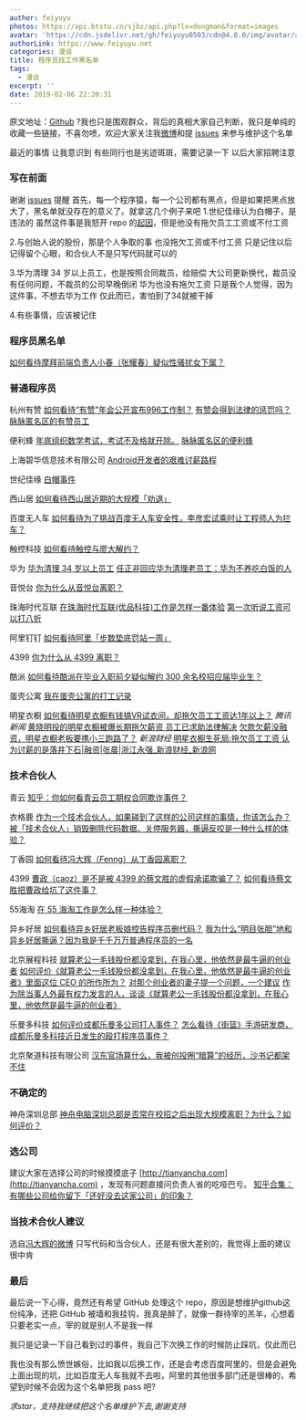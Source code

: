 ```yaml
---
author: feiyuyu
photos: https://api.btstu.cn/sjbz/api.php?lx=dongman&format=images
avatar: 'https://cdn.jsdelivr.net/gh/feiyuyu0503/cdn@4.0.0/img/avatar/avater.jpg'
authorLink: https://www.feiyuyu.net
categories: 漫谈
title: 程序员找工作黑名单
tags:
  - 漫谈
excerpt: ''
date: 2019-02-06 22:20:31
---
```


原文地址：[Github](https://github.com/shengxinjing/programmer-job-blacklist "Github") ?我也只是围观群众，背后的真相大家自己判断，我只是单纯的收藏一些链接，不喜勿喷，欢迎大家关注我[微博](http://weibo.com/woniuppp "微博")和提 [issues](https://github.com/shengxinjing/programmer-job-blacklist/issues "issues") 来参与维护这个名单

最近的事情 让我意识到 有些同行也是劣迹斑斑，需要记录一下 以后大家招聘注意

### 写在前面

谢谢 [issues](https://github.com/shengxinjing/programmer-job-blacklist/issues/20 "issues") 提醒 首先，每一个程序猿，每一个公司都有黑点，但是如果把黑点放大了，黑名单就没存在的意义了。就拿这几个例子来吧 1.世纪佳缘认为白帽子，是违法的 虽然这件事是我怒开 repo 的[起因](https://www.zhihu.com/question/47775182 "起因")，但是他没有拖欠员工工资或不付工资

2.与创始人说的股份，那是个人争取的事 也没拖欠工资或不付工资 只是记住以后记得留个心眼，和合伙人不是只写代码就可以的

3.华为清理 34 岁以上员工，也是按照合同裁员，给赔偿 大公司更新换代，裁员没有任何问题，不裁员的公司早晚倒闭 华为也没有拖欠工资 只是我个人觉得，因为这件事，不想去华为工作 仅此而已，害怕到了34就被干掉

4.有些事情，应该被记住

### 程序员黑名单

[如何看待摩拜前端负责人小春（张耀春）疑似性骚扰女下属？](https://www.zhihu.com/question/289146339?from=groupmessage&isappinstalled=0&utm_medium=social&utm_oi=581028265741783040&utm_source=wechat_session "如何看待摩拜前端负责人小春（张耀春）疑似性骚扰女下属？")

### 普通程序员

杭州有赞 [如何看待“有赞”年会公开宣布996工作制？](https://www.zhihu.com/question/309428750 "如何看待“有赞”年会公开宣布996工作制？") [有赞会得到法律的惩罚吗？](https://www.zhihu.com/question/310419862 "有赞会得到法律的惩罚吗？") [脉脉匿名区的有赞员工](https://maimai.cn/web/gossip_detail?encode_id=eyJ0eXAiOiJKV1QiLCJhbGciOiJIUzI1NiJ9.eyJpZCI6MTk2MDc3MzAsImlhdCI6MTU0ODY1NDIxOX0.JSAyjakN-V_ZBQfjKxOl3MZKBcV7uLHyPZ1N-1mKXJI "脉脉匿名区的有赞员工")

便利蜂 [年底组织数学考试，考试不及格就开除。](https://zhuanlan.zhihu.com/p/55856617 "年底组织数学考试，考试不及格就开除。") [脉脉匿名区的便利蜂](https://maimai.cn/web/gossip_detail?encode_id=eyJ0eXAiOiJKV1QiLCJhbGciOiJIUzI1NiJ9.eyJpZCI6MTk3MzA4MjAsImlhdCI6MTU0ODY1NDI3OH0.UwkUFUh0wXgox30vxMCYyiRZW1dhzgWZKExIC6PT0V4 "脉脉匿名区的便利蜂")

上海碧华信息技术有限公司 [Android开发者的艰难讨薪路程](https://juejin.im/post/59bb3de35188257e7a427a6d "Android开发者的艰难讨薪路程")

世纪佳缘 [白帽事件](https://www.zhihu.com/question/47775182 "白帽事件")

西山居 [如何看待西山居近期的大规模「劝退」](https://www.zhihu.com/question/40739038 "如何看待西山居近期的大规模「劝退」")

百度无人车 [如何看待为了挑战百度无人车安全性，李彦宏试乘时让工程师人为拦车？](https://www.zhihu.com/question/52768740?sort=created "如何看待为了挑战百度无人车安全性，李彦宏试乘时让工程师人为拦车？")

触控科技 [如何看待触控与廖大解约？](https://www.zhihu.com/question/55756584/answer/146106517 "如何看待触控与廖大解约？")

华为 [华为清理 34 岁以上员工](https://www.zhihu.com/question/55618811 "华为清理 34 岁以上员工") [任正非回应华为清理老员工：华为不养吃白饭的人](http://www.williamlong.info/archives/4894.html "任正非回应华为清理老员工：华为不养吃白饭的人")

音悦台 [你为什么从音悦台离职？](https://www.zhihu.com/question/22461542 "你为什么从音悦台离职？")

珠海时代互联 [在珠海时代互联(优品科技)工作是怎样一番体验](https://www.zhihu.com/question/54987066 "在珠海时代互联(优品科技)工作是怎样一番体验") [第一次听说工资可以打八折](https://www.v2ex.com/t/348047#reply50 "第一次听说工资可以打八折")

阿里钉钉 [如何看待阿里「步数垫底罚站一周」](https://www.zhihu.com/question/57732499 "如何看待阿里「步数垫底罚站一周」")

4399 [你为什么从 4399 离职？](https://www.zhihu.com/question/22048775 "你为什么从 4399 离职？")

酷派 [如何看待酷派在毕业入职前夕疑似解约 300 余名校招应届毕业生？](https://www.zhihu.com/question/59878776 "如何看待酷派在毕业入职前夕疑似解约 300 余名校招应届毕业生？")

蛋壳公寓 [我在蛋壳公寓的打工记录](https://zhuanlan.zhihu.com/p/27831054 "我在蛋壳公寓的打工记录")

明星衣橱 [如何看待明星衣橱有钱搞VR试衣间，却拖欠员工工资达1年以上？](https://maimai.cn/article/topic?id=21179 "如何看待明星衣橱有钱搞VR试衣间，却拖欠员工工资达1年以上？") _腾讯新闻_ [黄晓明投的明星衣橱被爆长期拖欠薪资 员工已求助法律解决](https://xw.qq.com/tech/20170904089402/TEC2017090408940200 "黄晓明投的明星衣橱被爆长期拖欠薪资 员工已求助法律解决") [欠款欠薪没融资，明星衣橱老板要携小三跑路了？](https://xw.qq.com/cmsid/20170906A02KJP00 "欠款欠薪没融资，明星衣橱老板要携小三跑路了？") _新浪财经_ [明星衣橱生死局:拖欠员工工资 认为讨薪的是落井下石|融资|张晨|浙江永强_新浪财经_新浪网](http://finance.sina.com.cn/chanjing/gsnews/2017-09-26/doc-ifymenmt6937590.shtml "明星衣橱生死局:拖欠员工工资 认为讨薪的是落井下石|融资|张晨|浙江永强_新浪财经_新浪网")

### 技术合伙人

青云 [知乎：你如何看青云员工期权合同欺诈事件？](https://www.zhihu.com/question/47442360 "知乎：你如何看青云员工期权合同欺诈事件？")

衣格鹿 [作为一个技术合伙人，如果碰到了这样的公司这样的事情，你该怎么办？](https://www.zhihu.com/question/38295860/answer/75732778 "作为一个技术合伙人，如果碰到了这样的公司这样的事情，你该怎么办？") [被「技术合伙人」销毁删除代码数据、关停服务器，撕逼反咬是一种什么样的体验？](https://www.zhihu.com/question/38333196/answer/75901815 "被「技术合伙人」销毁删除代码数据、关停服务器，撕逼反咬是一种什么样的体验？")

丁香园 [如何看待冯大辉（Fenng）从丁香园离职？](https://www.zhihu.com/question/48607258 "如何看待冯大辉（Fenng）从丁香园离职？")

4399 [曹政（caoz）是不是被 4399 的蔡文胜的虚假承诺欺骗了？](https://www.zhihu.com/question/23552172 "曹政（caoz）是不是被 4399 的蔡文胜的虚假承诺欺骗了？") [如何看待蔡文胜把曹政给坑了这件事？](https://www.zhihu.com/question/23554339 "如何看待蔡文胜把曹政给坑了这件事？")

55海淘 [在 55 海淘工作是怎么样一种体验？](https://www.zhihu.com/question/43651618 "在 55 海淘工作是怎么样一种体验？")

异乡好居 [如何看待异乡好居老板娘控告程序员删代码？](https://www.zhihu.com/question/46294596 "如何看待异乡好居老板娘控告程序员删代码？") [我为什么“明目张胆”地和异乡好居撕逼？因为我是千千万万普通程序员的一名](https://zhuanlan.zhihu.com/p/20907546 "我为什么“明目张胆”地和异乡好居撕逼？因为我是千千万万普通程序员的一名")

北京展程科技 [就算老公一毛钱股份都没拿到，在我心里，他依然是最牛逼的创业者](http://mp.weixin.qq.com/s/C5aDa0pzoUGk6_4q-qKCaQ "就算老公一毛钱股份都没拿到，在我心里，他依然是最牛逼的创业者") [如何评价《就算老公一毛钱股份都没拿到，在我心里，他依然是最牛逼的创业者》里面这位 CEO 的所作所为？](https://www.zhihu.com/question/56175498 "如何评价《就算老公一毛钱股份都没拿到，在我心里，他依然是最牛逼的创业者》里面这位 CEO 的所作所为？") [对那个创业者的妻子提一个问题，一个建议](https://mp.weixin.qq.com/s?__biz=MzA3MjA4MDI5OQ==&mid=2651728497&idx=1&sn=4a44f4da1c8450aafdd59608d1ccfe97&key=ffe67a077c969a8bcd4e189116725132332291db2178c0be737bc6ebbe76b14b33eeeb9feb29c85e37e04b8914fc96f0b3df454d6d557560d886a43cbd6c43fbc9beade7732f6df78c8485a2f7d01aaf&ascene=0&uin=MTA1MTg0NzQ0MA%3D%3D&devicetype=iMac+MacBookPro8%2C1+OSX+OSX+10.11.6+build(15G1217)&version=12010210&nettype=WIFI&fontScale=100&pass_ticket=s6mb9CuZGxkN8n8xyrkfgTaSA%2FlrAhiGOafJkPjKj5Hy0YaGkmuwxc5%2B1DGanVEN "对那个创业者的妻子提一个问题，一个建议") [作为除当事人外最有权力发言的人，谈谈《就算老公一毛钱股份都没拿到，在我心里，他依然是最牛逼的创业者》](https://mp.weixin.qq.com/s?__biz=MzUyMDAwOTUwMA==&mid=2247483654&idx=1&sn=9694290fbec136b4db8ca96aaaae1610&key=ce5474c1928dba09e4eff02c16454389d8599a9d326d5d4afb783846e1c1734b3712a9ae998194fa10745212d2542b2ecd067168a2b7b09826236d58b0930a59c0f525fc54e3aed6903ac50943b387d6&ascene=0&uin=MTA1MTg0NzQ0MA%3D%3D&devicetype=iMac+MacBookPro8%2C1+OSX+OSX+10.11.6+build(15G1217)&version=12010210&nettype=WIFI&fontScale=100&pass_ticket=s6mb9CuZGxkN8n8xyrkfgTaSA%2FlrAhiGOafJkPjKj5Hy0YaGkmuwxc5%2B1DGanVEN "作为除当事人外最有权力发言的人，谈谈《就算老公一毛钱股份都没拿到，在我心里，他依然是最牛逼的创业者》")

乐曼多科技 [如何评价成都乐曼多公司打人事件？](https://www.zhihu.com/question/56707020 "如何评价成都乐曼多公司打人事件？") [怎么看待《街篮》手游研发商，成都乐曼多科技近日发生的殴打程序员事件？](https://www.zhihu.com/question/56705233 "怎么看待《街篮》手游研发商，成都乐曼多科技近日发生的殴打程序员事件？")

北京聚道科技有限公司 [汉东官场算什么，我被创投圈“暗算”的经历，沙书记都架不住](http://weibo.com/ttarticle/p/show?id=2309404098747628943708 "汉东官场算什么，我被创投圈“暗算”的经历，沙书记都架不住")

### 不确定的

神舟深圳总部 [神舟电脑深圳总部是否常在校招之后出现大规模离职？为什么？如何评价？](http://www.zhihu.com/question/49016853?utm_source=qq&utm_medium=social "神舟电脑深圳总部是否常在校招之后出现大规模离职？为什么？如何评价？")

### 选公司

建议大家在选择公司的时候摸摸底子 [http://tianyancha.com](http://tianyancha.com) ，发现有问题直接问负责人省的吃哑巴亏。 [知乎合集：有哪些公司给你留下「还好没去这家公司」的印象？](https://www.zhihu.com/question/38718862 "知乎合集：有哪些公司给你留下「还好没去这家公司」的印象？")

### 当技术合伙人建议

选自[冯大辉的微博](http://weibo.com/1577826897/EwLWXoxtG "冯大辉的微博") 只写代码和当合伙人，还是有很大差别的，我觉得上面的建议很中肯

### 最后

最后说一下心得，竟然还有希望 GitHub 处理这个 repo，原因是想维护github这份纯净，还把 GitHub 被墙和我挂钩，我真是醉了，就像一群待宰的羔羊，心想着只要老实一点，宰的就是别人不是我一样

我只是记录一下自己看到过的事件，我自己下次换工作的时候防止踩坑，仅此而已

我也没有那么愤世嫉俗，比如我以后换工作，还是会考虑百度阿里的，但是会避免上面出现的坑，比如百度无人车我就不去啦，阿里的其他很多部门还是很棒的，希望到时候不会因为这个名单把我 pass 吧?

_求star，支持我继续把这个名单维护下去,谢谢支持_
